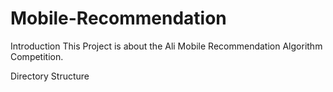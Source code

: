 # Mobile-Recommendation

Introduction
    This Project is about the Ali Mobile Recommendation Algorithm Competition.
    
Directory Structure
